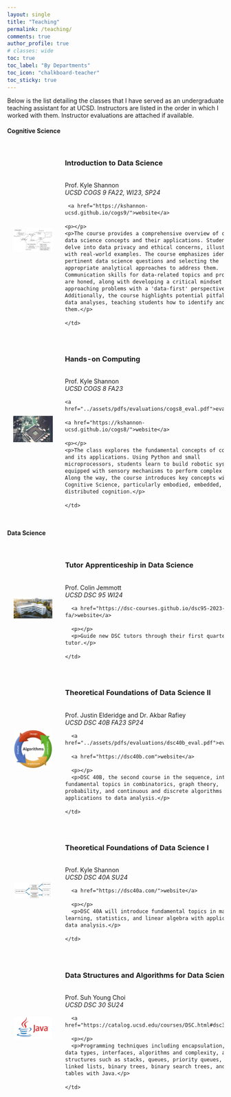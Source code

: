 ```yaml
---
layout: single
title: "Teaching"
permalink: /teaching/
comments: true
author_profile: true
# classes: wide
toc: true
toc_label: "By Departments"
toc_icon: "chalkboard-teacher"
toc_sticky: true
---
```


Below is the list detailing the classes that I have served as an undergraduate teaching assistant for at UCSD. Instructors are listed in the order in which I worked with them. Instructor evaluations are attached if available. 

<!-- ### Teaching by Department
{: .no_toc .text-delta }

1. TOC
{:toc} -->

#### Cognitive Science

<table style="width:100%;border:0px;border-spacing:0px;border-collapse:separate;margin-right:auto;margin-left:auto;">

<tr>
    <td style="padding:2.5%;width:25%;vertical-align:middle;min-width:120px">
    <img src="../assets/images/cogs9.png" alt="teaching image" style="width:auto; height:auto; max-width:100%;" />
    </td>
    <td style="padding:2.5%;width:75%;vertical-align:middle">
    <h3> Introduction to Data Science</h3>
    <br>
    Prof. Kyle Shannon
    <br>
    <em>UCSD COGS 9  FA22, WI23, SP24</em>
    <br>

     <a href="https://kshannon-ucsd.github.io/cogs9/">website</a>

    <p></p>
    <p>The course provides a comprehensive overview of core data science concepts and their applications. Students will delve into data privacy and ethical concerns, illustrated with real-world examples. The course emphasizes identifying pertinent data science questions and selecting the appropriate analytical approaches to address them. Communication skills for data-related topics and projects are honed, along with developing a critical mindset for approaching problems with a 'data-first' perspective. Additionally, the course highlights potential pitfalls in data analyses, teaching students how to identify and avoid them.</p>

    </td>
</tr>

<tr>
    <td style="padding:2.5%;width:25%;vertical-align:middle;min-width:120px">
    <img src="../assets/images/cogs8.png" alt="teaching image" style="width:auto; height:auto; max-width:100%;" />
    </td>
    <td style="padding:2.5%;width:75%;vertical-align:middle">
    <h3> Hands-on Computing</h3>
    <br>
    Prof. Kyle Shannon
    <br>
    <em>UCSD COGS 8 FA23</em>
    <br>

    <a href="../assets/pdfs/evaluations/cogs8_eval.pdf">evaluation</a> 

    <a href="https://kshannon-ucsd.github.io/cogs8/">website</a>

    <p></p>
    <p>The class explores the fundamental concepts of computing and its applications. Using Python and small microprocessors, students learn to build robotic systems equipped with sensory mechanisms to perform complex tasks. Along the way, the course introduces key concepts within Cognitive Science, particularly embodied, embedded, and distributed cognition.</p>

    </td>
</tr>
</table>

#### Data Science

<table style="width:100%;border:0px;border-spacing:0px;border-collapse:separate;margin-right:auto;margin-left:auto;">

  <tr>
    <td style="padding:2.5%;width:25%;vertical-align:middle;min-width:120px">
      <img src="../assets/images/HDSI_Drone-Aerial.png" alt="teaching image" style="width:auto; height:auto; max-width:100%;" />
    </td>
    <td style="padding:2.5%;width:75%;vertical-align:middle">
      <h3>Tutor Apprenticeship in Data Science</h3>
      <br>
      Prof. Colin Jemmott
      <br>
      <em>UCSD DSC 95  WI24</em>
      <br>
      
      <a href="https://dsc-courses.github.io/dsc95-2023-fa/>website</a>
      
      <p></p>
      <p>Guide new DSC tutors through their first quarter as a tutor.</p>

    </td>
  </tr>

  <tr>
    <td style="padding:2.5%;width:25%;vertical-align:middle;min-width:120px">
      <img src="../assets/images/dsc40b.png" alt="teaching image" style="width:auto; height:auto; max-width:100%;" />
    </td>
    <td style="padding:2.5%;width:75%;vertical-align:middle">
      <h3>Theoretical Foundations of Data Science II</h3>
      <br>
      Prof. Justin Elderidge and Dr. Akbar Rafiey
      <br>
      <em>UCSD DSC 40B  FA23 SP24</em>
      <br>
      
      <a href="../assets/pdfs/evaluations/dsc40b_eval.pdf">evaluation</a> 
      
      <a href="https://dsc40b.com">website</a>
      
      <p></p>
      <p>DSC 40B, the second course in the sequence, introduces fundamental topics in combinatorics, graph theory, probability, and continuous and discrete algorithms with applications to data analysis.</p>

    </td>
  </tr>

  <tr>
    <td style="padding:2.5%;width:25%;vertical-align:middle;min-width:120px">
      <img src="../assets/images/dsc40a.png" alt="teaching image" style="width:auto; height:auto; max-width:100%;" />
    </td>
    <td style="padding:2.5%;width:75%;vertical-align:middle">
      <h3>Theoretical Foundations of Data Science I</h3>
      <br>
      Prof. Kyle Shannon
      <br>
      <em>UCSD DSC 40A  SU24</em>
      <br>
      
      <a href="https://dsc40a.com/">website</a>
      
      <p></p>
      <p>DSC 40A will introduce fundamental topics in machine learning, statistics, and linear algebra with applications to data analysis.</p>

    </td>
  </tr>


  <tr>
    <td style="padding:2.5%;width:25%;vertical-align:middle;min-width:120px">
      <img src="../assets/images/dsc30.png" alt="teaching image" style="width:auto; height:auto; max-width:100%;" />
    </td>
    <td style="padding:2.5%;width:75%;vertical-align:middle">
      <h3>Data Structures and Algorithms for Data Science </h3>
      <br>
      Prof. Suh Young Choi
      <br>
      <em>UCSD DSC 30  SU24</em>
      <br>
      
      <a href="https://catalog.ucsd.edu/courses/DSC.html#dsc30">website</a>
      
      <p></p>
      <p>Programming techniques including encapsulation, abstract data types, interfaces, algorithms and complexity, and data structures such as stacks, queues, priority queues, heaps, linked lists, binary trees, binary search trees, and hash tables with Java.</p>

    </td>
  </tr>

</table>